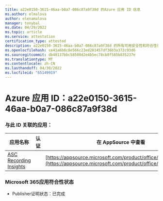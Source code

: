 ```yaml
---
title: a22e0150-3615-46aa-b0a7-086c87a9f38d 的Azure 应用 ID 信息
ms.author: elmalova
author: elenamalova
manager: tonybal
ms.date: 04/29/2022
ms.topic: article
ms.service: attestation
certification_type: attested
description: a22e0150-3615-46aa-b0a7-086c87a9f38d 的所有可用安全性和符合性信息。
ms.openlocfilehash: ce41a6b8c8e566c23ed201457df36b3a372c93d6
ms.sourcegitcommit: db48137bbc58500d2e4b5ec78cb8f585b835237e
ms.translationtype: MT
ms.contentlocale: zh-CN
ms.lasthandoff: 04/30/2022
ms.locfileid: "65149919"
---
```

# <a name="azure-app-id-a22e0150-3615-46aa-b0a7-086c87a9f38d"></a>Azure 应用 ID：a22e0150-3615-46aa-b0a7-086c87a9f38d


### <a name="apps-associated-with-this-id"></a>与此 ID 关联的应用：
| **应用名称** | **认证** | **在 AppSource 中查看** |
|--------------|---------------|-----------------------|
| [ASC Recording Insights](../forward/WA200000708.md) |  | [https://appsource.microsoft.com/product/office/WA200000708](https://appsource.microsoft.com/product/office/WA200000708) |

### <a name="microsoft-365-app-compliance-status"></a>Microsoft 365应用符合性状态
- Publisher证明状态：已完成
